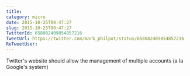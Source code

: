 ```yaml
---
title: 
category: micro
date: 2015-10-25T00:47:27
slug: 2015-10-25T00:47:27
TwitterId: 658082409854857216
TweetUrl: https://twitter.com/mark_philpot/status/658082409854857216
ReTweetUser: 
---
```


Twitter's website should allow the management of multiple accounts (a la Google's system)